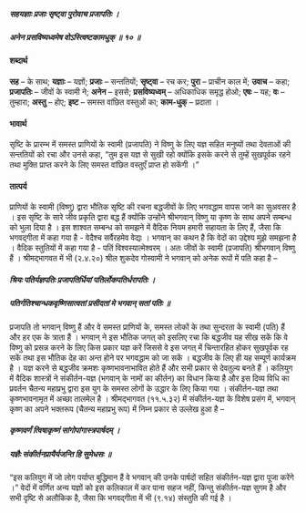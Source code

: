 ##### सहयज्ञाः प्रजाः सृष्ट्वा पुरोवाच प्रजापतिः ।
##### अनेन प्रसविष्यध्वमेष वोऽस्त्विष्टकामधुक् ॥ १० ॥

#### शब्दार्थ

**सह** – के साथ; **यज्ञाः** – यज्ञों; **प्रजाः** – सन्ततियों; **सृष्ट्वा** – रच कर; **पुरा** – प्राचीन काल में; **उवाच** – कहा; **प्रजापतिः** – जीवों के स्वामी ने; **अनेन** – इससे; **प्रसविष्यध्वम्** – अधिकाधिक  समृद्ध होओ; **एषः** – यह; **वः** – तुम्हारा; **अस्तु** – होए; **इष्ट** – समस्त वांछित  वस्तुओं का; **काम-धुक्** – प्रदाता ।

#### भावार्थ

सृष्टि के प्रारम्भ में समस्त प्राणियों के स्वामी (प्रजापति) ने विष्णु के लिए यज्ञ सहित मनुष्यों तथा देवताओं की सन्ततियों को रचा और उनसे कहा, “तुम इस यज्ञ से सुखी रहो क्योंकि इसके करने से तुम्हें सुखपूर्वक रहने तथा मुक्ति प्राप्त करने के लिए समस्त वांछित वस्तुएँ प्राप्त हो सकेंगी ।”

#### तात्पर्य

प्राणियों के स्वामी (विष्णु) द्वारा भौतिक सृष्टि की रचना बद्धजीवों के लिए भगवद्धाम वापस जाने का सुअवसर है । इस सृष्टि के सारे जीव प्रकृति द्वारा बद्ध हैं क्योंकि उन्होंने श्रीभगवान् विष्णु या कृष्ण के साथ अपने सम्बन्ध को भुला दिया है । इस शाश्वत सम्बन्ध को समझने में वैदिक नियम हमारी सहायता के लिए हैं, जैसा कि भगवद्गीता में कहा गया है - वेदैश्च सर्वैरहमेव वेद्यः । भगवान् का कथन है कि वेदों का उद्देश्य मुझे समझना है । वैदिक स्तुतियों में कहा गया है - पतिं विश्वस्यात्मेश्वरम् । अतः जीवों के स्वामी (प्रजापति) श्रीभगवान् विष्णु हैं । श्रीमद्भागवत में भी (२.४.२०) श्रील शुकदेव गोस्वामी ने भगवान् को अनेक रूपों में पति कहा है –

##### श्रियः पतिर्यज्ञपतिः प्रजापतिर्धियां पतिर्लोकपतिर्धरापतिः ।
##### पतिर्गतिश्चान्धकवृष्णिसात्वतां प्रसीदतां मे भगवान् सतां पतिः ॥

प्रजापति तो भगवान् विष्णु हैं और वे समस्त प्राणियों के, समस्त लोकों के तथा सुन्दरता के स्वामी (पति) हैं और हर एक के त्राता हैं । भगवान् ने इस भौतिक जगत् को इसलिए रचा कि बद्धजीव यह सीख सकें कि वे विष्णु को प्रसन्न करने के लिए किस प्रकार यज्ञ करें जिससे वे इस जगत् में चिन्तारहित होकर सुखपूर्वक रह सकें तथा इस भौतिक देह का अन्त होने पर भगवद्धाम को जा सकें । बद्धजीव के लिए ही यह सम्पूर्ण कार्यक्रम है । यज्ञ करने से बद्धजीव क्रमशः कृष्णभावनाभावित होते हैं और सभी प्रकार से देवतुल्य बनते हैं । कलियुग में वैदिक शास्त्रों ने संकीर्तन-यज्ञ (भगवान् के नामों का कीर्तन) का विधान किया है और इस दिव्य विधि का प्रवर्तन चैतन्य महाप्रभु द्वारा इस युग के समस्त लोगों के उद्धार के लिए किया गया । संकीर्तन-यज्ञ तथा कृष्णभावनामृत में अच्छा तालमेल है । श्रीमद्भागवत (११.५.३२) में संकीर्तन-यज्ञ के विशेष प्रसंग में, भगवान् कृष्ण का अपने भक्तरूप (चैतन्य महाप्रभु रूप) में निम्न प्रकार से उल्लेख हुआ है –

##### कृष्णवर्णं त्विषाकृष्णं सांगोपांगास्त्रपार्षदम् ।
##### यज्ञैः संकीर्तनप्रायैर्यजन्ति हि सुमेधसः ॥

“इस कलियुग में जो लोग पर्याप्त बुद्धिमान हैं वे भगवान् की उनके पार्षदों सहित संकीर्तन-यज्ञ द्वारा पूजा करेंगे ।” वेदों में वर्णित अन्य यज्ञों को इस कलिकाल में कर पाना सहज नहीं, किन्तु संकीर्तन-यज्ञ सुगम है और सभी दृष्टि से अलौकिक है, जैसा कि भगवद्गीता में भी (९.१४) संस्तुति की गई है ।